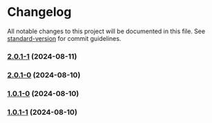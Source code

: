 # Changelog

All notable changes to this project will be documented in this file. See [standard-version](https://github.com/conventional-changelog/standard-version) for commit guidelines.

### [2.0.1-1](https://github.com/web-mech/badwords-list/compare/v2.0.1-0...v2.0.1-1) (2024-08-11)

### [2.0.1-0](https://github.com/web-mech/badwords-list/compare/v1.0.1-1...v2.0.1-0) (2024-08-10)

### [1.0.1-0](https://github.com/web-mech/badwords-list/compare/v1.0.1-1...v1.0.1-0) (2024-08-10)

### [1.0.1-1](https://github.com/web-mech/badwords-list/compare/v1.0.1-0...v1.0.1-1) (2024-08-10)
